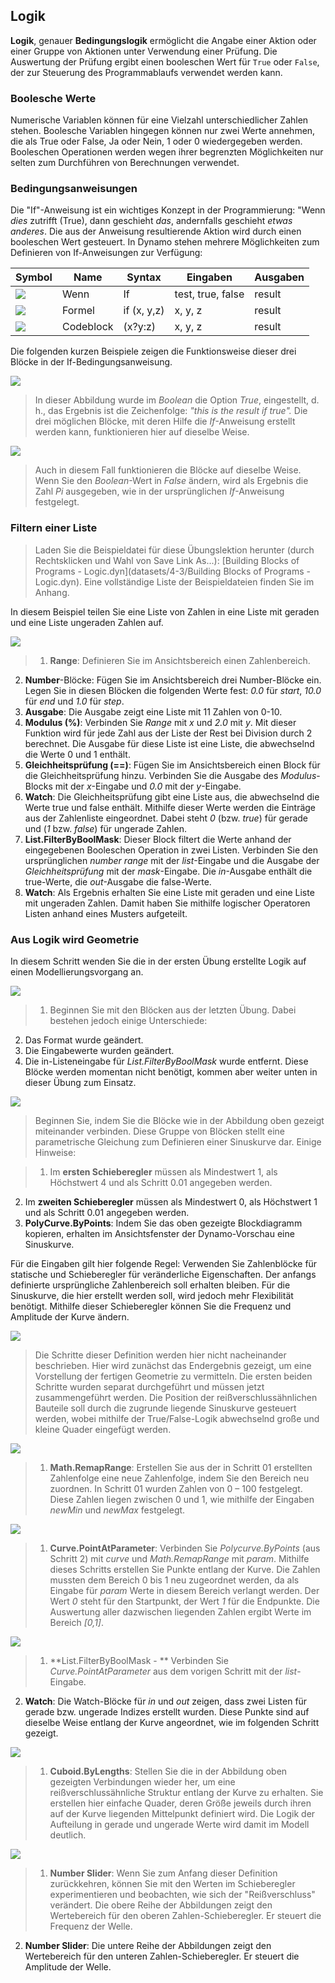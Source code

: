 

## Logik

**Logik**, genauer **Bedingungslogik** ermöglicht die Angabe einer Aktion oder einer Gruppe von Aktionen unter Verwendung einer Prüfung. Die Auswertung der Prüfung ergibt einen booleschen Wert für ```True``` oder ```False```, der zur Steuerung des Programmablaufs verwendet werden kann.

### Boolesche Werte

Numerische Variablen können für eine Vielzahl unterschiedlicher Zahlen stehen. Boolesche Variablen hingegen können nur zwei Werte annehmen, die als True oder False, Ja oder Nein, 1 oder 0 wiedergegeben werden. Booleschen Operationen werden wegen ihrer begrenzten Möglichkeiten nur selten zum Durchführen von Berechnungen verwendet.

### Bedingungsanweisungen

Die "If"-Anweisung ist ein wichtiges Konzept in der Programmierung: "Wenn *dies* zutrifft (True), dann geschieht *das*, andernfalls geschieht *etwas anderes*. Die aus der Anweisung resultierende Aktion wird durch einen booleschen Wert gesteuert. In Dynamo stehen mehrere Möglichkeiten zum Definieren von If-Anweisungen zur Verfügung:

|Symbol|Name|Syntax|Eingaben|Ausgaben|
| -- | -- | -- | -- | -- |
|![](../images/icons/DSCoreNodesUI-Logic-If-Large.jpg)|Wenn|If|test, true, false|result|
|![](../images/icons/DSCoreNodesUI-Formula-Large.jpg)|Formel|if (x, y,z)|x, y, z|result|
|![](../images/icons/Dynamo-Nodes-CodeBlockNodeModel-Large.jpg)|Codeblock|(x?y:z)|x, y, z|result|

Die folgenden kurzen Beispiele zeigen die Funktionsweise dieser drei Blöcke in der If-Bedingungsanweisung.

![](images/4-3/IFs.jpg)

> In dieser Abbildung wurde im *Boolean* die Option *True*, eingestellt, d. h., das Ergebnis ist die Zeichenfolge: *"this is the result if true".* Die drei möglichen Blöcke, mit deren Hilfe die *If*-Anweisung erstellt werden kann, funktionieren hier auf dieselbe Weise.

![](images/4-3/IFs2.jpg)

> Auch in diesem Fall funktionieren die Blöcke auf dieselbe Weise. Wenn Sie den *Boolean*-Wert in *False* ändern, wird als Ergebnis die Zahl *Pi* ausgegeben, wie in der ursprünglichen *If*-Anweisung festgelegt.

### Filtern einer Liste

> Laden Sie die Beispieldatei für diese Übungslektion herunter (durch Rechtsklicken und Wahl von Save Link As...): [Building Blocks of Programs - Logic.dyn](datasets/4-3/Building Blocks of Programs - Logic.dyn). Eine vollständige Liste der Beispieldateien finden Sie im Anhang.

In diesem Beispiel teilen Sie eine Liste von Zahlen in eine Liste mit geraden und eine Liste ungeraden Zahlen auf.

![](images/4-3/01.jpg)

> 1. **Range**: Definieren Sie im Ansichtsbereich einen Zahlenbereich.
2. **Number**-Blöcke: Fügen Sie im Ansichtsbereich drei Number-Blöcke ein. Legen Sie in diesen Blöcken die folgenden Werte fest: *0.0* für *start*, *10.0* für *end* und *1.0* für *step*.
3. **Ausgabe**: Die Ausgabe zeigt eine Liste mit 11 Zahlen von 0-10.
4. **Modulus (%)**: Verbinden Sie *Range* mit *x* und *2.0* mit *y*. Mit dieser Funktion wird für jede Zahl aus der Liste der Rest bei Division durch 2 berechnet. Die Ausgabe für diese Liste ist eine Liste, die abwechselnd die Werte 0 und 1 enthält.
5. **Gleichheitsprüfung (==)**: Fügen Sie im Ansichtsbereich einen Block für die Gleichheitsprüfung hinzu. Verbinden Sie die Ausgabe des *Modulus*-Blocks mit der *x*-Eingabe und *0.0* mit der *y*-Eingabe.
6. **Watch**: Die Gleichheitsprüfung gibt eine Liste aus, die abwechselnd die Werte true und false enthält. Mithilfe dieser Werte werden die Einträge aus der Zahlenliste eingeordnet. Dabei steht *0* (bzw. *true*) für gerade und (*1* bzw. *false*) für ungerade Zahlen.
7. **List.FilterByBoolMask**: Dieser Block filtert die Werte anhand der eingegebenen Booleschen Operation in zwei Listen. Verbinden Sie den ursprünglichen *number range* mit der *list*-Eingabe und die Ausgabe der *Gleichheitsprüfung* mit der *mask*-Eingabe. Die *in*-Ausgabe enthält die true-Werte, die *out*-Ausgabe die false-Werte.
8. **Watch**: Als Ergebnis erhalten Sie eine Liste mit geraden und eine Liste mit ungeraden Zahlen. Damit haben Sie mithilfe logischer Operatoren Listen anhand eines Musters aufgeteilt.

### Aus Logik wird Geometrie

In diesem Schritt wenden Sie die in der ersten Übung erstellte Logik auf einen Modellierungsvorgang an.

![](images/4-3/02.jpg)

> 1. Beginnen Sie mit den Blöcken aus der letzten Übung. Dabei bestehen jedoch einige Unterschiede:
2. Das Format wurde geändert.
3. Die Eingabewerte wurden geändert.
4. Die in-Listeneingabe für *List.FilterByBoolMask* wurde entfernt. Diese Blöcke werden momentan nicht benötigt, kommen aber weiter unten in dieser Übung zum Einsatz.

![](images/4-3/03.jpg)

> Beginnen Sie, indem Sie die Blöcke wie in der Abbildung oben gezeigt miteinander verbinden. Diese Gruppe von Blöcken stellt eine parametrische Gleichung zum Definieren einer Sinuskurve dar. Einige Hinweise:

> 1. Im **ersten Schieberegler** müssen als Mindestwert 1, als Höchstwert 4 und als Schritt 0.01 angegeben werden.
2. Im **zweiten Schieberegler** müssen als Mindestwert 0, als Höchstwert 1 und als Schritt 0.01 angegeben werden.
3. **PolyCurve.ByPoints**: Indem Sie das oben gezeigte Blockdiagramm kopieren, erhalten im Ansichtsfenster der Dynamo-Vorschau eine Sinuskurve.

Für die Eingaben gilt hier folgende Regel: Verwenden Sie Zahlenblöcke für statische und Schieberegler für veränderliche Eigenschaften. Der anfangs definierte ursprüngliche Zahlenbereich soll erhalten bleiben. Für die Sinuskurve, die hier erstellt werden soll, wird jedoch mehr Flexibilität benötigt. Mithilfe dieser Schieberegler können Sie die Frequenz und Amplitude der Kurve ändern.

![](images/4-3/04.jpg)

> Die Schritte dieser Definition werden hier nicht nacheinander beschrieben. Hier wird zunächst das Endergebnis gezeigt, um eine Vorstellung der fertigen Geometrie zu vermitteln. Die ersten beiden Schritte wurden separat durchgeführt und müssen jetzt zusammengeführt werden. Die Position der reißverschlussähnlichen Bauteile soll durch die zugrunde liegende Sinuskurve gesteuert werden, wobei mithilfe der True/False-Logik abwechselnd große und kleine Quader eingefügt werden.

![](images/4-3/05.jpg)

> 1. **Math.RemapRange**: Erstellen Sie aus der in Schritt 01 erstellten Zahlenfolge eine neue Zahlenfolge, indem Sie den Bereich neu zuordnen. In Schritt 01 wurden Zahlen von 0 – 100 festgelegt. Diese Zahlen liegen zwischen 0 und 1, wie mithilfe der Eingaben *newMin* und *newMax* festgelegt.

![](images/4-3/06.jpg)

> 1. **Curve.PointAtParameter**: Verbinden Sie *Polycurve.ByPoints* (aus Schritt 2) mit *curve* und *Math.RemapRange* mit *param*. Mithilfe dieses Schritts erstellen Sie Punkte entlang der Kurve. Die Zahlen mussten dem Bereich 0 bis 1 neu zugeordnet werden, da als Eingabe für *param* Werte in diesem Bereich verlangt werden. Der Wert *0* steht für den Startpunkt, der Wert *1* für die Endpunkte. Die Auswertung aller dazwischen liegenden Zahlen ergibt Werte im Bereich *[0,1]*.

![](images/4-3/07.jpg)

> 1. **List.FilterByBoolMask - ** Verbinden Sie *Curve.PointAtParameter* aus dem vorigen Schritt mit der *list*-Eingabe.
2. **Watch**: Die Watch-Blöcke für *in* und *out* zeigen, dass zwei Listen für gerade bzw. ungerade Indizes erstellt wurden. Diese Punkte sind auf dieselbe Weise entlang der Kurve angeordnet, wie im folgenden Schritt gezeigt.

![](images/4-3/08.jpg)

> 1. **Cuboid.ByLengths**: Stellen Sie die in der Abbildung oben gezeigten Verbindungen wieder her, um eine reißverschlussähnliche Struktur entlang der Kurve zu erhalten. Sie erstellen hier einfache Quader, deren Größe jeweils durch ihren auf der Kurve liegenden Mittelpunkt definiert wird. Die Logik der Aufteilung in gerade und ungerade Werte wird damit im Modell deutlich.

![](images/4-3/matrix.jpg)

> 1. **Number Slider**: Wenn Sie zum Anfang dieser Definition zurückkehren, können Sie mit den Werten im Schieberegler experimentieren und beobachten, wie sich der "Reißverschluss" verändert. Die obere Reihe der Abbildungen zeigt den Wertebereich für den oberen Zahlen-Schieberegler. Er steuert die Frequenz der Welle.
2. **Number Slider**: Die untere Reihe der Abbildungen zeigt den Wertebereich für den unteren Zahlen-Schieberegler. Er steuert die Amplitude der Welle.

